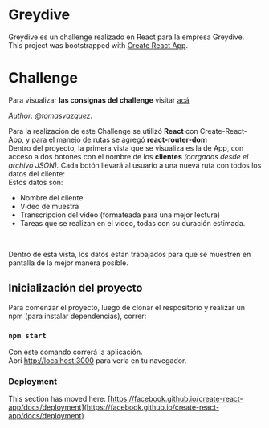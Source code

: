 # Greydive

Greydive es un challenge realizado en React para la empresa Greydive.<br>
This project was bootstrapped with [Create React App](https://github.com/facebook/create-react-app).

# Challenge
Para visualizar <b>las consignas del challenge</b> visitar <a href = 'https://docs.google.com/document/d/1wUHej8LwBKHKav5PNnPZ2guZ4TbXYWqpaezvf_7BT4o/edit'> acá </a>
<br>

<i>Author: @tomasvazquez.</i>
<br>

Para la realización de este Challenge se utilizó <b>React</b> con Create-React-App, y para el manejo de rutas se agregó <b>react-router-dom</b><br>
Dentro del proyecto, la primera vista que se visualiza es la de App, con acceso a dos botones con el nombre de los <b>clientes</b> <i>(cargados desde el archivo JSON).</i>
Cada botón llevará al usuario a una nueva ruta con todos los datos del cliente:<br>
Estos datos son: 
  <ul>
  <li>Nombre del cliente</li>
  <li>Video de muestra</li>
  <li>Transcripcion del video (formateada para una mejor lectura)</li>
  <li>Tareas que se realizan en el vídeo, todas con su duración estimada. </li>
</ul>
<br>

Dentro de esta vista, los datos estan trabajados para que se muestren en pantalla de la mejor manera posible.

## Inicialización del proyecto

Para comenzar el proyecto, luego de clonar el respositorio y realizar un npm (para instalar dependencias), correr:

### `npm start`

Con este comando correrá la aplicación.\
Abrí [http://localhost:3000](http://localhost:3000) para verla en tu navegador.


### Deployment

This section has moved here: [https://facebook.github.io/create-react-app/docs/deployment](https://facebook.github.io/create-react-app/docs/deployment)


